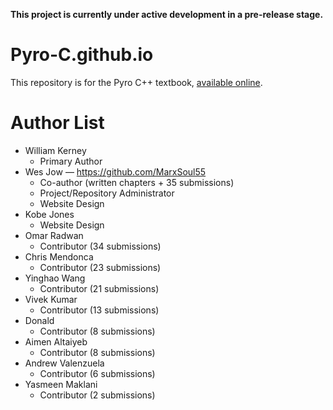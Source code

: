 **This project is currently under active development in a pre-release stage.**
# Pyro-C.github.io
This repository is for the Pyro C++ textbook, [available online](http://www.pyro-c.com).

# Author List
* William Kerney
    * Primary Author
* Wes Jow — https://github.com/MarxSoul55
    * Co-author (written chapters + 35 submissions)
    * Project/Repository Administrator
    * Website Design
* Kobe Jones
    * Website Design
* Omar Radwan
    * Contributor (34 submissions)
* Chris Mendonca
    * Contributor (23 submissions)
* Yinghao Wang
    * Contributor (21 submissions)
* Vivek Kumar
    * Contributor (13 submissions)
* Donald
    * Contributor (8 submissions)
* Aimen Altaiyeb
    * Contributor (8 submissions)
* Andrew Valenzuela
    * Contributor (6 submissions)
* Yasmeen Maklani
    * Contributor (2 submissions)
